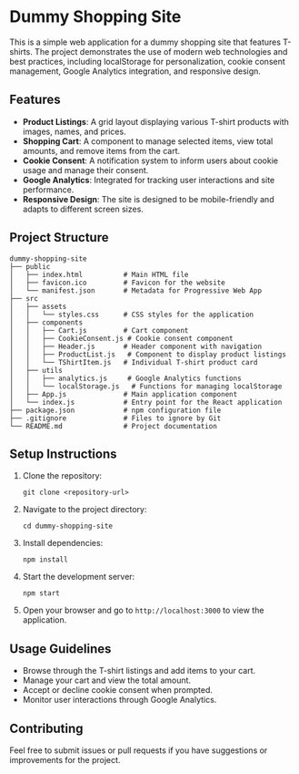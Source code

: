 # Dummy Shopping Site

This is a simple web application for a dummy shopping site that features T-shirts. The project demonstrates the use of modern web technologies and best practices, including localStorage for personalization, cookie consent management, Google Analytics integration, and responsive design.

## Features

- **Product Listings**: A grid layout displaying various T-shirt products with images, names, and prices.
- **Shopping Cart**: A component to manage selected items, view total amounts, and remove items from the cart.
- **Cookie Consent**: A notification system to inform users about cookie usage and manage their consent.
- **Google Analytics**: Integrated for tracking user interactions and site performance.
- **Responsive Design**: The site is designed to be mobile-friendly and adapts to different screen sizes.

## Project Structure

```
dummy-shopping-site
├── public
│   ├── index.html          # Main HTML file
│   ├── favicon.ico         # Favicon for the website
│   └── manifest.json       # Metadata for Progressive Web App
├── src
│   ├── assets
│   │   └── styles.css      # CSS styles for the application
│   ├── components
│   │   ├── Cart.js         # Cart component
│   │   ├── CookieConsent.js # Cookie consent component
│   │   ├── Header.js       # Header component with navigation
│   │   ├── ProductList.js   # Component to display product listings
│   │   └── TShirtItem.js   # Individual T-shirt product card
│   ├── utils
│   │   ├── analytics.js     # Google Analytics functions
│   │   └── localStorage.js   # Functions for managing localStorage
│   ├── App.js              # Main application component
│   └── index.js            # Entry point for the React application
├── package.json            # npm configuration file
├── .gitignore              # Files to ignore by Git
└── README.md               # Project documentation
```

## Setup Instructions

1. Clone the repository:
   ```
   git clone <repository-url>
   ```

2. Navigate to the project directory:
   ```
   cd dummy-shopping-site
   ```

3. Install dependencies:
   ```
   npm install
   ```

4. Start the development server:
   ```
   npm start
   ```

5. Open your browser and go to `http://localhost:3000` to view the application.

## Usage Guidelines

- Browse through the T-shirt listings and add items to your cart.
- Manage your cart and view the total amount.
- Accept or decline cookie consent when prompted.
- Monitor user interactions through Google Analytics.

## Contributing

Feel free to submit issues or pull requests if you have suggestions or improvements for the project.